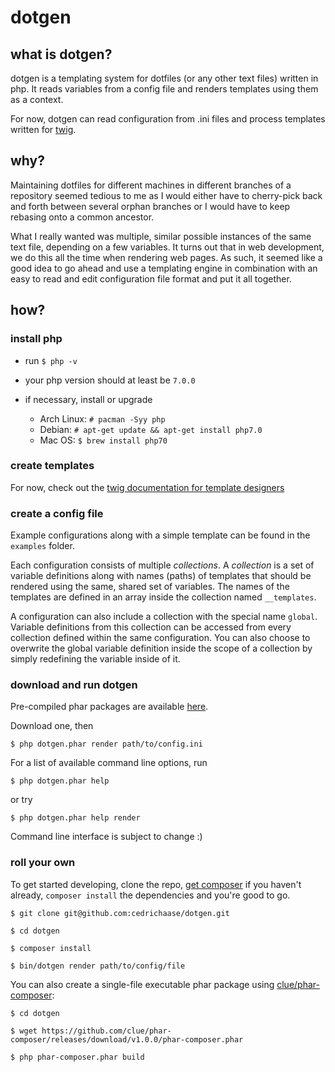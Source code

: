 # dotgen

## what is dotgen?

dotgen is a templating system for dotfiles (or any other text files) written in
php.
It reads variables from a config file and renders templates using them as a
context.

For now, dotgen can read configuration from .ini files and process templates
written for [twig](https://github.com/twigphp/Twig).

## why?
Maintaining dotfiles for different machines in different branches of a repository
seemed tedious to me as I would either have to cherry-pick back and forth between
several orphan branches or I would have to keep rebasing onto a common ancestor.

What I really wanted was multiple, similar possible instances of the same text
file, depending on a few variables.
It turns out that in web development, we do this all the time when rendering
web pages.
As such, it seemed like a good idea to go ahead and use a templating engine in
combination with an easy to read and edit configuration file format and put it
all together.

## how?

### install php

* run `$ php -v`

* your php version should at least be `7.0.0`

* if necessary, install or upgrade

  - Arch Linux: `# pacman -Syy php`
  - Debian: `# apt-get update && apt-get install php7.0`
  - Mac OS: `$ brew install php70`

### create templates

For now, check out the [twig documentation for template designers](http://twig.sensiolabs.org/doc/templates.html)

### create a config file

Example configurations along with a simple template can be found in the `examples` folder.

Each configuration consists of multiple _collections_.
A _collection_ is a set of variable definitions along with names (paths) of templates
that should be rendered using the same, shared set of variables.
The names of the templates are defined in an array inside the collection named `__templates`.

A configuration can also include a collection with the special name `global`.
Variable definitions from this collection can be accessed from every collection defined
within the same configuration.
You can also choose to overwrite the global variable definition inside the scope of a collection
by simply redefining the variable inside of it.


### download and run dotgen

Pre-compiled phar packages are available [here](https://github.com/cedrichaase/dotgen/releases).

Download one, then
```
$ php dotgen.phar render path/to/config.ini
```

For a list of available command line options, run
```
$ php dotgen.phar help
```
or try
```
$ php dotgen.phar help render
```

Command line interface is subject to change :)

### roll your own

To get started developing, clone the repo, [get composer](https://getcomposer.org/)
if you haven't already, `composer install` the dependencies and you're good to go.

```
$ git clone git@github.com:cedrichaase/dotgen.git

$ cd dotgen

$ composer install

$ bin/dotgen render path/to/config/file
```

You can also create a single-file executable phar package using
[clue/phar-composer](https://github.com/clue/phar-composer):

```
$ cd dotgen

$ wget https://github.com/clue/phar-composer/releases/download/v1.0.0/phar-composer.phar

$ php phar-composer.phar build
```
